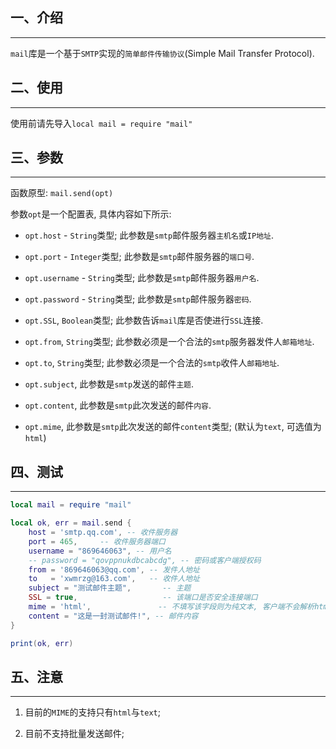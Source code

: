 ## 一、介绍

---

  `mail`库是一个基于`SMTP`实现的`简单邮件传输协议`(Simple Mail Transfer Protocol).

## 二、使用

---

  使用前请先导入`local mail = require "mail"`

## 三、参数

---

  函数原型: `mail.send(opt)`

  参数`opt`是一个配置表, 具体内容如下所示:

  * `opt.host` - `String`类型; 此参数是`smtp`邮件服务器`主机名`或`IP地址`.

  * `opt.port` - `Integer`类型; 此参数是`smtp`邮件服务器的`端口号`.

  * `opt.username` - `String`类型; 此参数是`smtp`邮件服务器`用户名`.

  * `opt.password` - `String`类型; 此参数是`smtp`邮件服务器`密码`.

  * `opt.SSL`, `Boolean`类型; 此参数告诉`mail`库是否使进行`SSL`连接.

  * `opt.from`, `String`类型; 此参数必须是一个合法的`smtp`服务器发件人`邮箱地址`.

  * `opt.to`, `String`类型; 此参数必须是一个合法的`smtp`收件人`邮箱地址`.

  * `opt.subject`, 此参数是`smtp`发送的邮件`主题`.

  * `opt.content`, 此参数是`smtp`此次发送的邮件`内容`.

  * `opt.mime`, 此参数是`smtp`此次发送的邮件`content`类型; (默认为`text`, 可选值为`html`)


## 四、测试

---

```lua
local mail = require "mail"

local ok, err = mail.send {
    host = 'smtp.qq.com', -- 收件服务器
    port = 465,     -- 收件服务器端口
    username = "869646063", -- 用户名
    -- password = "qovppnukdbcabcdg", -- 密码或客户端授权码
    from = '869646063@qq.com', -- 发件人地址
    to   = 'xwmrzg@163.com',   -- 收件人地址
    subject = "测试邮件主题",       -- 主题
    SSL = true,                   -- 该端口是否安全连接端口
    mime = 'html',               -- 不填写该字段则为纯文本, 客户端不会解析html语法
    content = "这是一封测试邮件!", -- 邮件内容
}

print(ok, err)
```

## 五、注意

---


  1. 目前的`MIME`的支持只有`html`与`text`;

  2. 目前不支持批量发送邮件;